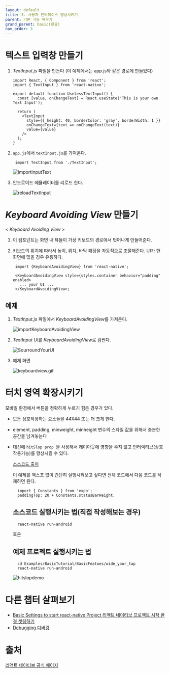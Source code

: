 ```yaml
---
layout: default
title: 3. 사용자 인터페이스 향상시키기
parent: 기본 기능 배우기
grand_parent: basic(한글)
nav_order: 3
---
```



# 텍스트 입력창 만들기

  1.  *TextInput.js* 파일을 만든다 (이 예제에서는 app.js와 같은 경로에 만들었다)

     
          import React, { Component } from 'react';
          import { TextInput } from 'react-native';

          export default function UselessTextInput() {
            const [value, onChangeText] = React.useState('This is your own Text Input');

            return (
              <TextInput
                style={{ height: 40, borderColor: 'gray', borderWidth: 1 }}
                onChangeText={text => onChangeText(text)}
                value={value}
              />
            );
          }


  2. `app.js`에서 `textInput.js`를 가져온다.

          import TextInput from './TextInput';

      ![importInputText](../images/importTextInput.png)

  3. 안드로이드 에뮬레이터를 리로드 한다.

      ![reloadTextInput](../images/reloadTextInput.png)


# *Keyboard Avoiding View* 만들기 

  < *Keyboard Avoiding View* >

  1. 이 컴포넌트는 화면 내 뷰들이 가상 키보드의 경로에서 벗어나게 만들어준다.

  2. 키보드의 위치에 따라서 높이, 위치, 바닥 패딩을 자동적으로 조절해준다. UI가 한 화면에 많을 경우 유용하다.


          import {KeyboardAvoidingView} from 'react-native';

          <KeyboardAvoidingView style={styles.container behavior="padding" enabled>
            ... your UI ...
          </KeyboardAvoidingView>;

  ## 예제

  1. *TextInput.js* 파일에서 *KeyboardAvoidingView*를 가져온다.
  
      ![importKeyboardAvoidingView](../images/importKeyboardAvoidingView.png)

  2. *TextInput UI*를 *KeyboardAvoidingView*로 감싼다. 

      ![SourroundYourUI](../images/SurroundYourUI.png)

  3. 예제 화면 

      ![keyboardview.gif](../images/keyboardview.gif)



# 터치 영역 확장시키기 

모바일 환경에서 버튼을 정확하게 누르기 힘든 경우가 있다.

+ 모든 상호작용하는 요소들을 44X44 또는 더 크게 한다.

+ element, padding, minweight, minheight
변수의 스타일 값을 위해서 충분한 공간을 남겨놓는다

+ 대신에 `hitSlop prop `을 사용해서 레이아웃에 영향을 주지 않고 인터렉티브(상호작용기능)를 향상시킬 수 있다.

  [소스코드 출처](https://snack.expo.io/rJPwCt4HZ)

  이 예제를 엑스포 없이 간단히 실행시켜보고 싶다면 전체 코드에서 다음 코드를 삭제하면 된다.

        import { Constants } from 'expo';
        paddingTop: 20 + Constants.statusBarHeight,
  
  

  ## 소스코드 실행시키는 법(직접 작성해보는 경우)

        react-native run-android

  혹은

  ## 예제 프로젝트 실행시키는 법
            
        cd Examples/BasicTutorial/BasicFeatues/wide_your_tap
        react-native run-android

  ![hitslopdemo](../images/hitslopdemo.gif)





 # 다른 챕터 살펴보기 

- [Basic Settings to start react-native Project 리액트 네이티브 프로젝트 시작 환경 셋팅하기  ](../01-basic-setting/basic-setting-kr.md)
- [Debugging 디버깅](../02-debugging/debugging-kr.md)
 
 # 출처

 [리액트 네이티브 공식 페이지](https://facebook.github.io/react-native/docs/improvingux)


    
